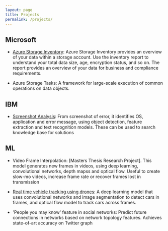 ```yaml
---
layout: page
title: Projects
permalink: /projects/
---
```


## Microsoft

* [Azure Storage Inventory](https://docs.microsoft.com/en-us/azure/storage/blobs/blob-inventory): Azure Storage Inventory provides an overview of your data within a storage account. Use the inventory report to understand your total data size, age, encryption status, and so on. The report provides an overview of your data for business and compliance requirements.

* Azure Storage Tasks: A framework for large-scale execution of common operations on data objects.

## IBM

* [Screenshot Analysis](https://bit.ly/screenShot): From screenshot of error, it identifies OS, application and error message, using object detection, feature
extraction and text recognition models. These can be used to search knowledge base for solutions

## ML

* Video Frame Interpolation: [Masters Thesis Research Project]. This model generates new frames in videos, using deep learning, convolutional networks, depth mapss and
optical flow. Useful to create slow-mo videos, increase frame rate or recover frames lost in transmission

* [Real time vehicle tracking using drones](https://bit.ly/objectTracking): A deep learning model that uses convolutional networks and image segmentation
to detect cars in frames, and optical flow model to track cars across frames.

* 'People you may know' feature in social networks: Predict future connections in networks based on network topology features.
Achieves state-of-art accuracy on Twitter graph
